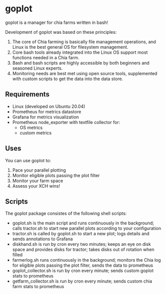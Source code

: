 goplot
=========

goplot is a manager for chia farms written in bash!

Development of goplot was based on these principles:

  1. The core of Chia farming is basically file management operations, and Linux is the best general OS for filesystem management.
  2. Core bash tools already integrated into the Linux OS support most functions needed in a Chia farm.
  3. Bash and bash scripts are highly accessible by both beginners and seasoned Linux experts.
  4. Monitoring needs are best met using open source tools, supplemented with custom scripts to get the data into the data store.

Requirements
------------

- Linux (developed on Ubuntu 20.04)
- Prometheus for metrics datastore
- Grafana for metrics visualization
- Prometheus node_exporter with textfile collector for:
   - OS metrics
   - custom metrics

Uses
------------

You can use goplot to:

  1. Pace your parallel plotting
  2. Monitor eligible plots passing the plot filter
  3. Monitor your farm space
  4. Assess your XCH wins!

Scripts
------------

The goplot package consistes of the following shell scripts:

- goplot.sh is the main script and runs continuously in the background; calls tractor.sh to start new parallel plots according to your configuration
- tractor.sh is called by goplot.sh to start a new plot; logs details and sends annotations to Grafana
- diskhand.sh is run by cron every two minutes; keeps an eye on disk space and provides disks for tractor; takes disks out of rotation when filled
- farmerlog.sh runs continuously in the background; monitors the Chia log for eligible plots passing the plot filter, sends the data to prometheus
- goplot_collector.sh is run by cron every minute; sends custom goplot stats to prometheus
- getfarm_collector.sh is run by cron every minute; sends custom chia farm stats to prometheus
